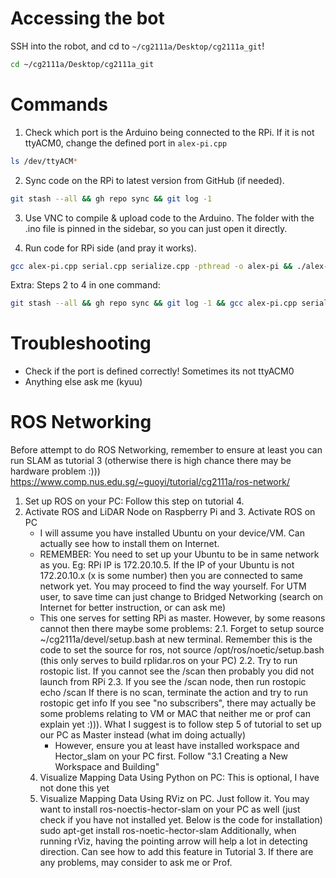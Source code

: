 # Accessing the bot

SSH into the robot, and cd to `~/cg2111a/Desktop/cg2111a_git`!

```sh
cd ~/cg2111a/Desktop/cg2111a_git
```

# Commands

1. Check which port is the Arduino being connected to the RPi. If it is not ttyACM0, change the defined port in `alex-pi.cpp`

```sh
ls /dev/ttyACM*
```

2. Sync code on the RPi to latest version from GitHub (if needed).

```sh
git stash --all && gh repo sync && git log -1
```

3. Use VNC to compile & upload code to the Arduino. The folder with the .ino file is pinned in the sidebar, so you can just open it directly.
<!--  (Sorry I tried to figure out a way to do it with ssh but I cannot figure it out ffs). -->

4. Run code for RPi side (and pray it works).

```sh
gcc alex-pi.cpp serial.cpp serialize.cpp -pthread -o alex-pi && ./alex-pi
```

Extra: Steps 2 to 4 in one command:

```sh
git stash --all && gh repo sync && git log -1 && gcc alex-pi.cpp serial.cpp serialize.cpp -pthread -o alex-pi && ./alex-pi
```

# Troubleshooting

- Check if the port is defined correctly! Sometimes its not ttyACM0
- Anything else ask me (kyuu)
# ROS Networking
Before attempt to do ROS Networking, remember to ensure at least you can run SLAM as tutorial 3 (otherwise there is high chance there may be hardware problem :)))
https://www.comp.nus.edu.sg/~guoyi/tutorial/cg2111a/ros-network/
1. Set up ROS on your PC: Follow this step on tutorial 4.
2. Activate ROS and LiDAR Node on Raspberry Pi and 3. Activate ROS on PC
   - I will assume you have installed Ubuntu on your device/VM. Can actually see how to install them on Internet.
   - REMEMBER: You need to set up your Ubuntu to be in same network as you.
     Eg: RPi IP is 172.20.10.5. If the IP of your Ubuntu is not 172.20.10.x (x is some number) then you are connected to same network yet.
   You may proceed to find the way yourself. For UTM user, to save time can just change to Bridged Networking (search on Internet for better instruction, or can ask me)
   - This one serves for setting RPi as master. However, by some reasons cannot then there maybe some problems:
     2.1. Forget to setup source ~/cg2111a/devel/setup.bash at new terminal. Remember this is the code to set the source for ros, not source /opt/ros/noetic/setup.bash (this only serves to build rplidar.ros on your PC)
     2.2. Try to run rostopic list. If you cannot see the /scan then probably you did not launch from RPi
     2.3. If you see the /scan node, then run
     rostopic echo /scan
     If there is no scan, terminate the action and try to run
     rostopic get info
     If you see "no subscribers", there may actually be some problems relating to VM or MAC that neither me or prof can explain yet :))). What I suggest is to follow step 5 of tutorial to set up our PC as Master instead (what im doing actually)
     - However, ensure you at least have installed workspace and Hector_slam on your PC first. Follow "3.1 Creating a New Workspace and Building"
    4. Visualize Mapping Data Using Python on PC: This is optional, I have not done this yet
    5. Visualize Mapping Data Using RViz on PC. Just follow it. You may want to install ros-noectis-hector-slam on your PC as well (just check if you have not installed yet. Below is the code for installation)
       sudo apt-get install ros-noetic-hector-slam
Additionally, when running rViz, having the pointing arrow will help a lot in detecting direction. Can see how to add this feature in Tutorial 3.
If there are any problems, may consider to ask me or Prof. 

